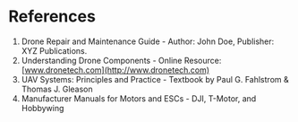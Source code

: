 # References
1. Drone Repair and Maintenance Guide - Author: John Doe, Publisher: XYZ Publications.  
2. Understanding Drone Components - Online Resource: [www.dronetech.com](http://www.dronetech.com)  
3. UAV Systems: Principles and Practice - Textbook by Paul G. Fahlstrom & Thomas J. Gleason  
4. Manufacturer Manuals for Motors and ESCs - DJI, T-Motor, and Hobbywing  
